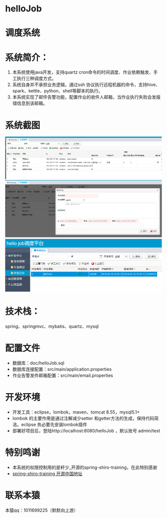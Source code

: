 # helloJob
# 调度系统

# 系统简介：
1. 本系统使用java开发，支持quartz cron命令的时间调度、作业依赖触发、手工执行三种调度方式。
2. 系统自身并不承担业务逻辑，通过ssh 协议执行远程机器的命令，支持hive、spark、kettle、python、shell等脚本的执行。
3. 本系统实现了邮件告警功能，配置作业的收件人邮箱，当作业执行失败会发报错信息到该邮箱。

# 系统截图
![Alt text](https://github.com/iture123/helloJob/blob/master/helloJob/doc/job.png)
![Alt text](https://github.com/iture123/helloJob/blob/master/helloJob/doc/addJob.png)
![Alt text](https://github.com/iture123/helloJob/blob/master/helloJob/doc/jobLog.png)

# 技术栈：
spring、springmvc、mybatis、quartz、mysql

# 配置文件
* 数据库：doc/helloJob.sql
* 数据库连接配置：src/main/application.properties
* 作业告警发件邮箱配置：src/main/email.properties

# 开发环境
* 开发工具：eclipse，lombok，maven、tomcat 8.55，mysql5.1+
*  lombok 的主要作用是通过注解减少setter 和getter方法的生成，保持代码简洁。eclipse 务必要先安装lombok插件
*  部署好项目后，登陆http://localhost:8080/helloJob ，默认账号 admin/test

# 特别鸣谢
* 本系统的权限控制用的是轩少_开源的spring-shiro-training，在此特别感谢
* [ spring-shiro-training 开源中国地址 ](https://www.oschina.net/p/spring-shiro-training)
 
# 联系本猿
本猿qq：1011699225（默默向上游）
